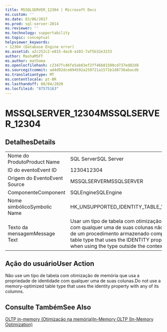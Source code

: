 ```yaml
---
title: MSSQLSERVER_12304 | Microsoft Docs
ms.custom: ''
ms.date: 03/06/2017
ms.prod: sql-server-2014
ms.reviewer: ''
ms.technology: supportability
ms.topic: conceptual
helpviewer_keywords:
- 12304 (Database Engine error)
ms.assetid: a2c252c2-e815-4ac8-a101-7af5b32e3233
author: MashaMSFT
ms.author: mathoma
ms.openlocfilehash: c2347fc46fe5ab83ef2ff46b81500cd737ed02d8
ms.sourcegitcommit: ad4d92dce894592a259721a1571b1d8736abacdb
ms.translationtype: MT
ms.contentlocale: pt-BR
ms.lasthandoff: 08/04/2020
ms.locfileid: "87575163"
---
```

# <a name="mssqlserver_12304"></a><span data-ttu-id="362e8-102">MSSQLSERVER_12304</span><span class="sxs-lookup"><span data-stu-id="362e8-102">MSSQLSERVER_12304</span></span>
    
## <a name="details"></a><span data-ttu-id="362e8-103">Detalhes</span><span class="sxs-lookup"><span data-stu-id="362e8-103">Details</span></span>  
  
|||  
|-|-|  
|<span data-ttu-id="362e8-104">Nome do Produto</span><span class="sxs-lookup"><span data-stu-id="362e8-104">Product Name</span></span>|<span data-ttu-id="362e8-105">SQL Server</span><span class="sxs-lookup"><span data-stu-id="362e8-105">SQL Server</span></span>|  
|<span data-ttu-id="362e8-106">ID do evento</span><span class="sxs-lookup"><span data-stu-id="362e8-106">Event ID</span></span>|<span data-ttu-id="362e8-107">12304</span><span class="sxs-lookup"><span data-stu-id="362e8-107">12304</span></span>|  
|<span data-ttu-id="362e8-108">Origem do Evento</span><span class="sxs-lookup"><span data-stu-id="362e8-108">Event Source</span></span>|<span data-ttu-id="362e8-109">MSSQLSERVER</span><span class="sxs-lookup"><span data-stu-id="362e8-109">MSSQLSERVER</span></span>|  
|<span data-ttu-id="362e8-110">Componente</span><span class="sxs-lookup"><span data-stu-id="362e8-110">Component</span></span>|<span data-ttu-id="362e8-111">SQLEngine</span><span class="sxs-lookup"><span data-stu-id="362e8-111">SQLEngine</span></span>|  
|<span data-ttu-id="362e8-112">Nome simbólico</span><span class="sxs-lookup"><span data-stu-id="362e8-112">Symbolic Name</span></span>|<span data-ttu-id="362e8-113">HK_UNSUPPORTED_IDENTITY_TABLE_VAR</span><span class="sxs-lookup"><span data-stu-id="362e8-113">HK_UNSUPPORTED_IDENTITY_TABLE_VAR</span></span>|  
|<span data-ttu-id="362e8-114">Texto da mensagem</span><span class="sxs-lookup"><span data-stu-id="362e8-114">Message Text</span></span>|<span data-ttu-id="362e8-115">Usar um tipo de tabela com otimização de memória que usa a propriedade IDENTITY com qualquer uma de suas colunas não tem suporte ao usar o tipo fora do contexto de um procedimento armazenado compilado nativamente.</span><span class="sxs-lookup"><span data-stu-id="362e8-115">Using a memory optimized table type that uses the IDENTITY property with any of its columns is not supported when using the type outside the context of a natively compiled stored procedure.</span></span>|  
  
## <a name="user-action"></a><span data-ttu-id="362e8-116">Ação do usuário</span><span class="sxs-lookup"><span data-stu-id="362e8-116">User Action</span></span>  
 <span data-ttu-id="362e8-117">Não use um tipo de tabela com otimização de memória que usa a propriedade de identidade com qualquer uma de suas colunas.</span><span class="sxs-lookup"><span data-stu-id="362e8-117">Do not use a memory-optimized table type that uses the identity property with any of its columns.</span></span>  
  
## <a name="see-also"></a><span data-ttu-id="362e8-118">Consulte Também</span><span class="sxs-lookup"><span data-stu-id="362e8-118">See Also</span></span>  
 [<span data-ttu-id="362e8-119">OLTP in-memory &#40;Otimização na memória&#41;</span><span class="sxs-lookup"><span data-stu-id="362e8-119">In-Memory OLTP &#40;In-Memory Optimization&#41;</span></span>](../in-memory-oltp/in-memory-oltp-in-memory-optimization.md)  
  
  
